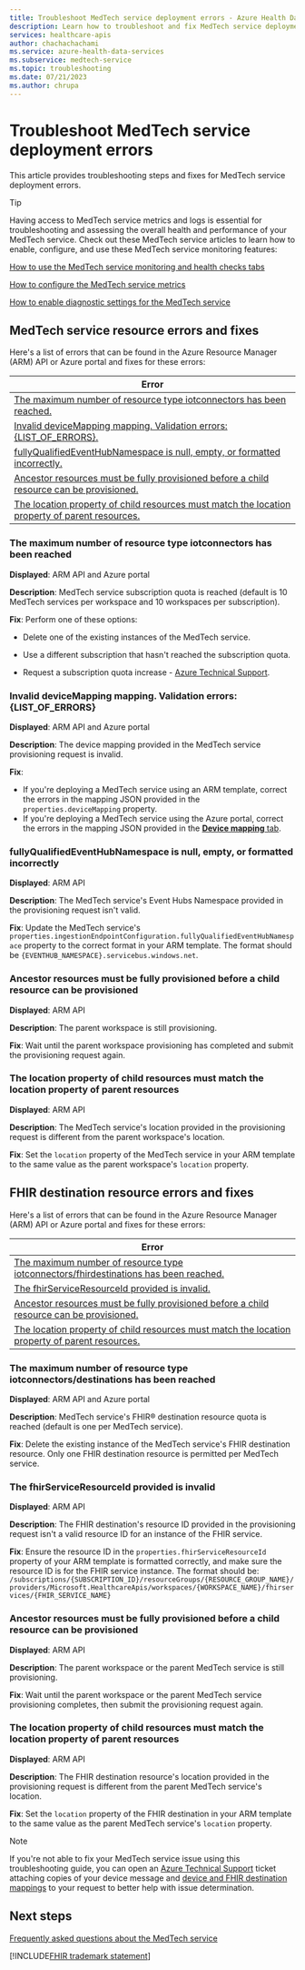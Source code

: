 ```yaml
---
title: Troubleshoot MedTech service deployment errors - Azure Health Data Services
description: Learn how to troubleshoot and fix MedTech service deployment errors.
services: healthcare-apis
author: chachachachami
ms.service: azure-health-data-services
ms.subservice: medtech-service
ms.topic: troubleshooting
ms.date: 07/21/2023
ms.author: chrupa
---
```


# Troubleshoot MedTech service deployment errors

This article provides troubleshooting steps and fixes for MedTech service deployment errors.

> [!TIP]
> Having access to MedTech service metrics and logs is essential for troubleshooting and assessing the overall health and performance of your MedTech service. Check out these MedTech service articles to learn how to enable, configure, and use these MedTech service monitoring features:
>  
> [How to use the MedTech service monitoring and health checks tabs](how-to-use-monitoring-and-health-checks-tabs.md) 
>
> [How to configure the MedTech service metrics](configure-metrics.md)
>
> [How to enable diagnostic settings for the MedTech service](how-to-enable-diagnostic-settings.md)

## MedTech service resource errors and fixes

Here's a list of errors that can be found in the Azure Resource Manager (ARM) API or Azure portal and fixes for these errors:

|Error|
|------|
|[The maximum number of resource type iotconnectors has been reached.](#the-maximum-number-of-resource-type-iotconnectors-has-been-reached)|
|[Invalid deviceMapping mapping. Validation errors: {LIST_OF_ERRORS}.](#invalid-devicemapping-mapping-validation-errors-list_of_errors)|
|[fullyQualifiedEventHubNamespace is null, empty, or formatted incorrectly.](#fullyqualifiedeventhubnamespace-is-null-empty-or-formatted-incorrectly)|
|[Ancestor resources must be fully provisioned before a child resource can be provisioned.](#ancestor-resources-must-be-fully-provisioned-before-a-child-resource-can-be-provisioned)|
|[The location property of child resources must match the location property of parent resources.](#the-location-property-of-child-resources-must-match-the-location-property-of-parent-resources)|

### The maximum number of resource type iotconnectors has been reached

**Displayed**: ARM API and Azure portal

**Description**: MedTech service subscription quota is reached (default is 10 MedTech services per workspace and 10 workspaces per subscription).

**Fix**: Perform one of these options:

* Delete one of the existing instances of the MedTech service. 

* Use a different subscription that hasn't reached the subscription quota. 

* Request a subscription quota increase - [Azure Technical Support](https://azure.microsoft.com/support/create-ticket/).

### Invalid deviceMapping mapping. Validation errors: {LIST_OF_ERRORS}

**Displayed**: ARM API and Azure portal

**Description**: The device mapping provided in the MedTech service provisioning request is invalid.

**Fix**:
* If you're deploying a MedTech service using an ARM template, correct the errors in the mapping JSON provided in the `properties.deviceMapping` property.
* If you're deploying a MedTech service using the Azure portal, correct the errors in the mapping JSON provided in the [**Device mapping** tab](deploy-manual-portal.md#configure-the-device-mapping-tab).

### fullyQualifiedEventHubNamespace is null, empty, or formatted incorrectly

**Displayed**: ARM API

**Description**: The MedTech service's Event Hubs Namespace provided in the provisioning request isn't valid.

**Fix**: Update the MedTech service's `properties.ingestionEndpointConfiguration.fullyQualifiedEventHubNamespace` property to the correct format in your ARM template. The format should be `{EVENTHUB_NAMESPACE}.servicebus.windows.net`.

### Ancestor resources must be fully provisioned before a child resource can be provisioned

**Displayed**: ARM API

**Description**: The parent workspace is still provisioning.

**Fix**: Wait until the parent workspace provisioning has completed and submit the provisioning request again.

### The location property of child resources must match the location property of parent resources

**Displayed**: ARM API

**Description**: The MedTech service's location provided in the provisioning request is different from the parent workspace's location.

**Fix**: Set the `location` property of the MedTech service in your ARM template to the same value as the parent workspace's `location` property.

## FHIR destination resource errors and fixes

Here's a list of errors that can be found in the Azure Resource Manager (ARM) API or Azure portal and fixes for these errors:

|Error|
|-----|
|[The maximum number of resource type iotconnectors/fhirdestinations has been reached.](#the-maximum-number-of-resource-type-iotconnectorsdestinations-has-been-reached)|
|[The fhirServiceResourceId provided is invalid.](#the-fhirserviceresourceid-provided-is-invalid)|
|[Ancestor resources must be fully provisioned before a child resource can be provisioned.](#ancestor-resources-must-be-fully-provisioned-before-a-child-resource-can-be-provisioned-1)|
|[The location property of child resources must match the location property of parent resources.](#the-location-property-of-child-resources-must-match-the-location-property-of-parent-resources-1)|

### The maximum number of resource type iotconnectors/destinations has been reached

**Displayed**: ARM API and Azure portal

**Description**: MedTech service's FHIR&reg; destination resource quota is reached (default is one per MedTech service).

**Fix**: Delete the existing instance of the MedTech service's FHIR destination resource. Only one FHIR destination resource is permitted per MedTech service.

### The fhirServiceResourceId provided is invalid

**Displayed**: ARM API

**Description**: The FHIR destination's resource ID provided in the provisioning request isn't a valid resource ID for an instance of the FHIR service.

**Fix**: Ensure the resource ID in the `properties.fhirServiceResourceId` property of your ARM template is formatted correctly, and make sure the resource ID is for the FHIR service instance. The format should be: `/subscriptions/{SUBSCRIPTION_ID}/resourceGroups/{RESOURCE_GROUP_NAME}/providers/Microsoft.HealthcareApis/workspaces/{WORKSPACE_NAME}/fhirservices/{FHIR_SERVICE_NAME}`

### Ancestor resources must be fully provisioned before a child resource can be provisioned

**Displayed**: ARM API

**Description**: The parent workspace or the parent MedTech service is still provisioning.

**Fix**: Wait until the parent workspace or the parent MedTech service provisioning completes, then submit the provisioning request again.

### The location property of child resources must match the location property of parent resources

**Displayed**: ARM API

**Description**: The FHIR destination resource's location provided in the provisioning request is different from the parent MedTech service's location.

**Fix**: Set the `location` property of the FHIR destination in your ARM template to the same value as the parent MedTech service's `location` property.

> [!NOTE]
> If you're not able to fix your MedTech service issue using this troubleshooting guide, you can open an [Azure Technical Support](https://azure.microsoft.com/support/create-ticket/) ticket attaching copies of your device message and [device and FHIR destination mappings](how-to-use-mapping-debugger.md#overview-of-the-mapping-debugger) to your request to better help with issue determination.

## Next steps

[Frequently asked questions about the MedTech service](frequently-asked-questions.md)

[!INCLUDE[FHIR trademark statement](../includes/healthcare-apis-fhir-trademark.md)]
